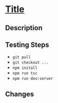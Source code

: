# [Title](Trello-Card-URL)

## Description

<!-- Add a brief description for what this PR is going to accomplish -->

## Testing Steps

- `git pull`
- `git checkout ...`
- `npm install`
- `npm run tsc`
- `npm run dev:server`

<!-- Include the necessary testing steps  -->

## Changes

<!-- Include Before and After Images in case of any design change -->
